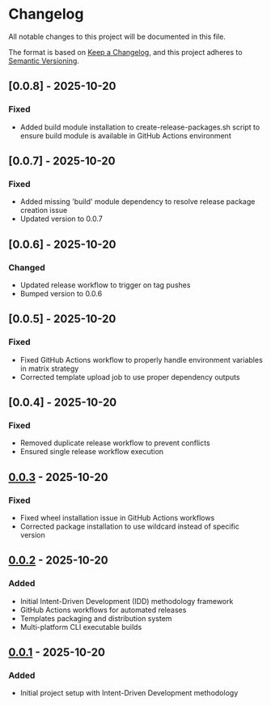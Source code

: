 # Changelog

All notable changes to this project will be documented in this file.

The format is based on [Keep a Changelog](https://keepachangelog.com/en/1.0.0/),
and this project adheres to [Semantic Versioning](https://semver.org/spec/v2.0.0.html).

## [0.0.8] - 2025-10-20

### Fixed
- Added build module installation to create-release-packages.sh script to ensure build module is available in GitHub Actions environment

## [0.0.7] - 2025-10-20

### Fixed
- Added missing 'build' module dependency to resolve release package creation issue
- Updated version to 0.0.7

## [0.0.6] - 2025-10-20

### Changed
- Updated release workflow to trigger on tag pushes
- Bumped version to 0.0.6

## [0.0.5] - 2025-10-20

### Fixed
- Fixed GitHub Actions workflow to properly handle environment variables in matrix strategy
- Corrected template upload job to use proper dependency outputs

## [0.0.4] - 2025-10-20

### Fixed
- Removed duplicate release workflow to prevent conflicts
- Ensured single release workflow execution

## [0.0.3] - 2025-10-20

### Fixed
- Fixed wheel installation issue in GitHub Actions workflows
- Corrected package installation to use wildcard instead of specific version

[0.0.3]: https://github.com/nom-nom-hub/intent-kit/compare/v0.0.2...v0.0.3

## [0.0.2] - 2025-10-20

### Added
- Initial Intent-Driven Development (IDD) methodology framework
- GitHub Actions workflows for automated releases
- Templates packaging and distribution system
- Multi-platform CLI executable builds

[0.0.2]: https://github.com/nom-nom-hub/intent-kit/compare/v0.0.1...v0.0.2

## [0.0.1] - 2025-10-20

### Added
- Initial project setup with Intent-Driven Development methodology

[0.0.1]: https://github.com/nom-nom-hub/intent-kit/compare/v0.0.0...v0.0.1